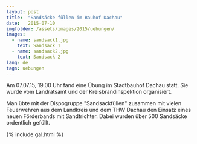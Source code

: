 ```yaml
---
layout: post
title:  "Sandsäcke füllen im Bauhof Dachau"
date:   2015-07-10
imgfolder: /assets/images/2015/uebungen/
images:
  - name: sandsack1.jpg
    text: Sandsack 1
  - name: sandsack2.jpg
    text: Sandsack 2
lang: de
tags: uebungen
---
```


Am 07.07.15, 19.00 Uhr fand eine Übung im Stadtbauhof Dachau statt. Sie wurde vom Landratsamt und der Kreisbrandinspektion organisiert.

Man übte mit der Dispogruppe "Sandsackfüllen" zusammen mit vielen Feuerwehren aus dem Landkreis und dem THW Dachau den Einsatz eines neuen Förderbands mit Sandtrichter. Dabei wurden über 500 Sandsäcke ordentlich gefüllt.

{% include gal.html %}

